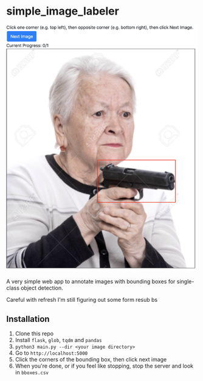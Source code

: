 # simple_image_labeler
![Demo Image](./demo.png)

A very simple web app to annotate images with bounding boxes for single-class object detection.

Careful with refresh I'm still figuring out some form resub bs

## Installation
1. Clone this repo
2. Install `flask`, `glob`, `tqdm` and `pandas`
3. `python3 main.py --dir <your image directory>`
4. Go to `http://localhost:5000`
5. Click the corners of the bounding box, then click next image
6. When you're done, or if you feel like stopping, stop the server and look in `bboxes.csv`
